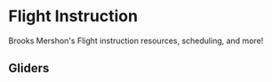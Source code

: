 # Flight Instruction

Brooks Mershon's Flight instruction resources, scheduling, and more!

## Gliders
